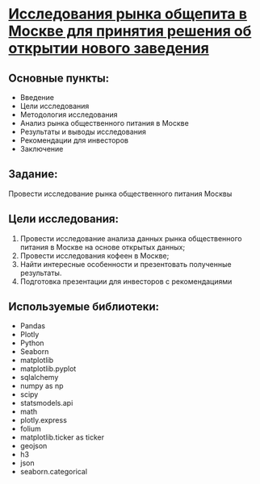 # [Исследования рынка общепита в Москве для принятия решения об открытии нового заведения](https://github.com/Kibmor/Ramil_Yarullin_data_analyst/blob/main/11.%20%D0%9A%D0%B0%D0%BA%20%D1%80%D0%B0%D1%81%D1%81%D0%BA%D0%B0%D0%B7%D0%B0%D1%82%D1%8C%20%D0%B8%D1%81%D1%82%D0%BE%D1%80%D0%B8%D1%8E%20%D1%81%20%D0%BF%D0%BE%D0%BC%D0%BE%D1%89%D1%8C%D1%8E%20%D0%B4%D0%B0%D0%BD%D0%BD%D1%8B%D1%85/11_Kak_rasskazat'_istoriyu_s_pomoshch'yu_dannyh.ipynb)




## Основные пункты:
- Введение
- Цели исследования
- Методология исследования
- Анализ рынка общественного питания в Москве
- Результаты и выводы исследования
- Рекомендации для инвесторов
- Заключение


## Задание: 
Провести исследование рынка общественного питания Москвы

## Цели исследования:
1) Провести исследование анализа данных рынка общественного питания в Москве на основе открытых данных;
2) Провести исследования кофеен в Москве;
3) Найти интересные особенности и презентовать полученные результаты.
4) Подготовка презентации для инвесторов с рекомендациями
  
## Используемые библиотеки:
- Pandas
- Plotly
- Python
- Seaborn
- matplotlib
- matplotlib.pyplot
- sqlalchemy
- numpy as np
- scipy
- statsmodels.api
- math
- plotly.express
- folium
- matplotlib.ticker as ticker
- geojson 
- h3
- json
- seaborn.categorical
